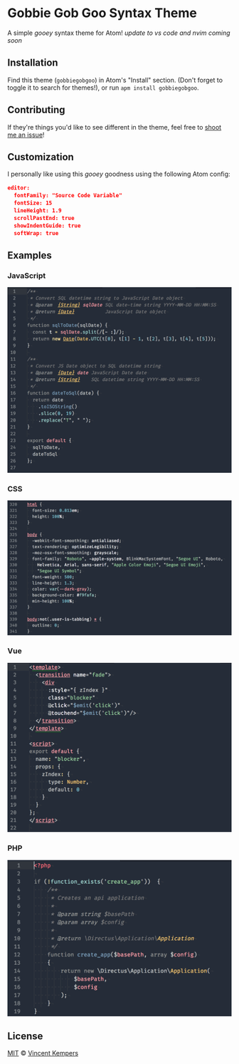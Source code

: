 # Gobbie Gob Goo Syntax Theme

A simple _gooey_ syntax theme for Atom!
_update to vs code and nvim coming soon_

## Installation

Find this theme (`gobbiegobgoo`) in Atom's "Install" section. (Don't forget to toggle it to search for themes!), or run `apm install gobbiegobgoo`.

## Contributing

If they're things you'd like to see different in the theme, feel free to [shoot me an issue](https://github.com/VincentKempers/gobbie-gob-goo-syntax/issues/new/choose)!

## Customization

I personally like using this _gooey_ goodness using the following Atom config:

```json
editor:
  fontFamily: "Source Code Variable"
  fontSize: 15
  lineHeight: 1.9
  scrollPastEnd: true
  showIndentGuide: true
  softWrap: true
```

## Examples

### JavaScript

![JavaScript Syntax Example](./examples/js.png)

### CSS

![CSS Syntax Example](./examples/css.png)

### Vue

![Vue Syntax Example](./examples/vue.png)

### PHP

![PHP Syntax Example](./examples/php.png)

## License

[MIT](LICENSE) &copy; [Vincent Kempers](https://github.com/VincentKempers)
